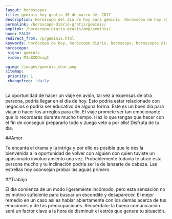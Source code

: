 ```yaml
---
layout: horoscopos
title: geminis hoy gratis 30 de marzo del 2017 
description: Horóscopo del dia de hoy para geminis. Horoscopo de hoy 30 de marzo del 2017. Las predicciones de amor, trabajo, vida personal gratis.
permalink: /horoscopo-diario-gratis/geminis/
amplink: /horoscopo-diario-gratis/amp/geminis/
home: FALSE
redirect_from: /p/geminis.html
keywords: horóscopo de hoy, horóscopo diario, horóscopo, horoscopos diarios gratis del dia de hoy, horóscopo diario gratis,horóscopo 2017, horóscopo esperanza gracia, horoscopo geminis hoy, horoscop, horóscopos gratis, horoscopo geminis, horoscopo geminis 2017, Tarot, Astrologia, Zodíaco, geminis, horoscopo gratis
horoscopo:
 signo: geminis
 video: M1aBZOQsvgI

ogimg: /images/geminis_char.png
sitemap:
 priority: 1
 changefreq: 'daily'
---
```



La oportunidad de hacer un viaje en avión, tal vez a expensas de otra persona, podría llegar en el día de hoy. Esto podría estar relacionado con negocios o podría ser educativo de alguna forma. Este es un buen día para viajar o hacer los arreglos para ello. El viaje promete ser tan emocionante que lo recordarás durante mucho tiempo. Haz lo que tengas que hacer con el fin de conseguir prepararlo todo y ¡luego vete a por ello! Disfruta de tu día.

##Amor

Te encanta el drama y la intriga y por ello es posible que le des la bienvenida a la oportunidad de volver con alguien con quien tuviste un apasionado involucramiento una vez. Probablemente todavía te atrae esta persona mucho y tu inclinación podría ser la de lanzarte de cabeza. Las estrellas hoy aconsejan probar las aguas primero.

##Trabajo

El día comienza de un modo ligeramente incómodo, pero esta sensación no es motivo suficiente para buscar un escondite y desaparecer. El mejor remedio en un caso así es hablar abiertamente con los demás acerca de tus emociones y de tus preocupaciones. Recuérdalo: la buena comunicación será un factor clave a la hora de disminuir el estrés que genera tu situación.